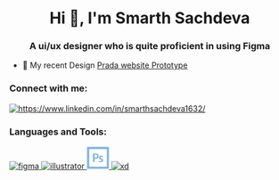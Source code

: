 <h1 align="center">Hi 👋, I'm Smarth Sachdeva</h1>
<h3 align="center">A ui/ux designer who is quite proficient in using Figma</h3>

- 🔭 My recent Design [Prada website Prototype](https://www.figma.com/proto/x56Qj6pNQJth7c2j5zxKp4/Prada?page-id=0%3A1&node-id=2%3A2)

<h3 align="left">Connect with me:</h3>
<p align="left">
<a href="https://linkedin.com/in/https://www.linkedin.com/in/smarthsachdeva1632/" target="blank"><img align="center" src="https://raw.githubusercontent.com/rahuldkjain/github-profile-readme-generator/master/src/images/icons/Social/linked-in-alt.svg" alt="https://www.linkedin.com/in/smarthsachdeva1632/" height="30" width="40" /></a>
</p>

<h3 align="left">Languages and Tools:</h3>
<p align="left"> <a href="https://www.figma.com/" target="_blank" rel="noreferrer"> <img src="https://www.vectorlogo.zone/logos/figma/figma-icon.svg" alt="figma" width="40" height="40"/> </a> <a href="https://www.adobe.com/in/products/illustrator.html" target="_blank" rel="noreferrer"> <img src="https://www.vectorlogo.zone/logos/adobe_illustrator/adobe_illustrator-icon.svg" alt="illustrator" width="40" height="40"/> </a> <a href="https://www.photoshop.com/en" target="_blank" rel="noreferrer"> <img src="https://raw.githubusercontent.com/devicons/devicon/master/icons/photoshop/photoshop-line.svg" alt="photoshop" width="40" height="40"/> </a> <a href="https://www.adobe.com/products/xd.html" target="_blank" rel="noreferrer"> <img src="https://cdn.worldvectorlogo.com/logos/adobe-xd.svg" alt="xd" width="40" height="40"/> </a> </p>
